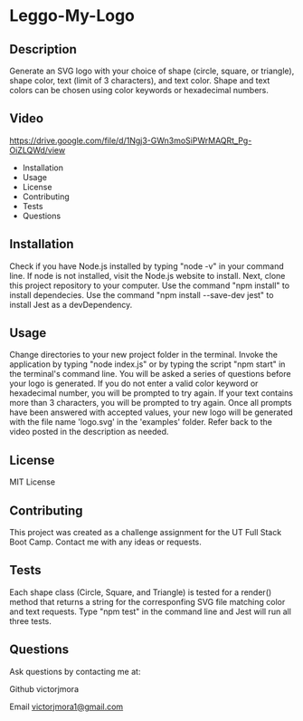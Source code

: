# Leggo-My-Logo

## Description
Generate an SVG logo with your choice of shape (circle, square, or triangle), shape color, text (limit of 3 characters), and text color. Shape and text colors can be chosen using color keywords or hexadecimal numbers.
## Video
https://drive.google.com/file/d/1Ngj3-GWn3moSiPWrMAQRt_Pg-OiZLQWd/view

* Installation
* Usage
* License
* Contributing
* Tests
* Questions

## Installation
Check if you have Node.js installed by typing "node -v" in your command line. If node is not installed, visit the Node.js website to install. Next, clone this project repository to your computer. Use the command "npm install" to install dependecies. Use the command "npm install --save-dev jest" to install Jest as a devDependency.

## Usage
Change directories to your new project folder in the terminal. Invoke the application by typing "node index.js" or by typing the script "npm start" in the terminal's command line. You will be asked a series of questions before your logo is generated. If you do not enter a valid color keyword or hexadecimal number, you will be prompted to try again. If your text contains more than 3 characters, you will be prompted to try again. Once all prompts have been answered with accepted values, your new logo will be generated with the file name 'logo.svg' in the 'examples' folder. Refer back to the video posted in the description as needed.

## License
MIT License

## Contributing
This project was created as a challenge assignment for the UT Full Stack Boot Camp. Contact me with any ideas or requests.

## Tests
Each shape class (Circle, Square, and Triangle) is tested for a render() method that returns a string for the corresponfing SVG file matching color and text requests. Type "npm test" in the command line and Jest will run all three tests.

## Questions
Ask questions by contacting me at:

Github victorjmora

Email victorjmora1@gmail.com